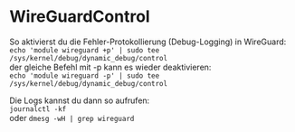 # WireGuardControl

So aktivierst du die Fehler-Protokollierung (Debug-Logging) in WireGuard:  
`echo 'module wireguard +p' | sudo tee /sys/kernel/debug/dynamic_debug/control`  
der gleiche Befehl mit -p kann es wieder deaktivieren:  
`echo 'module wireguard -p' | sudo tee /sys/kernel/debug/dynamic_debug/control`  

Die Logs kannst du dann so aufrufen:  
`journalctl -kf`  
oder 
`dmesg -wH | grep wireguard`  
